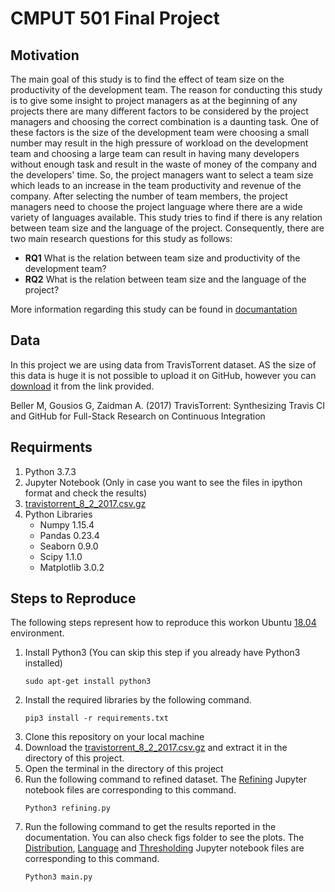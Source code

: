 # CMPUT 501 Final Project
## Motivation
The main goal of this study is to find the effect of team size on the productivity of the development team. The reason for conducting this study is to give some insight to project managers as at the beginning of any projects there are many different factors to be considered by the project managers and choosing the correct combination is a daunting task. One of these factors is the size of the development team were choosing a small number may result in the high pressure of workload on the development team and choosing a large team can result in having many developers without enough task and result in the waste of money of the company and the developers' time. So, the project managers want to select a team size which leads to an increase in the team productivity and revenue of the company. After selecting the number of team members, the project managers need to choose the project language where there are a wide variety of languages available. This study tries to find if there is any relation between team size and the language of the project. Consequently, there are two main research questions for this study as follows:<br/>

 * **RQ1** What is the relation between team size and productivity of the development team?<br/>
 * **RQ2** What is the relation between team size and the language of the project?
 
 More information regarding this study can be found in [documantation](https://github.com/cmput402-w19/project-saragholami/blob/master/Documentation/Report.pdf)

## Data
In this project we are using data from TravisTorrent dataset. AS the size of this data is huge it is not possible to upload it on GitHub, however you can [download](https://travistorrent.testroots.org/page_access/) it from the link provided.

Beller M, Gousios G, Zaidman A. (2017) TravisTorrent: Synthesizing Travis CI and GitHub for Full-Stack Research on Continuous Integration

## Requirments
1. Python 3.7.3
2. Jupyter Notebook (Only in case you want to see the files in ipython format and check the results)
3. [travistorrent_8_2_2017.csv.gz](https://travistorrent.testroots.org/page_access/)
4. Python Libraries
    * Numpy 1.15.4
    * Pandas 0.23.4
    * Seaborn 0.9.0
    * Scipy 1.1.0
    * Matplotlib 3.0.2

## Steps to Reproduce
The following steps represent how to reproduce this workon Ubuntu [18.04](http://releases.ubuntu.com/18.04/) environment.
1. Install Python3 (You can skip this step if you already have Python3 installed)
    ```
    sudo apt-get install python3
    ```
2. Install the required libraries by the following command.
    ```
    pip3 install -r requirements.txt
    ```
3. Clone this repository on your local machine
4. Download the [travistorrent_8_2_2017.csv.gz](https://travistorrent.testroots.org/page_access/) and extract it in the directory of this project.
5. Open the terminal in the directory of this project
6. Run the following command to refined dataset. The [Refining](https://github.com/cmput402-w19/project-saragholami/blob/master/Refining.ipynb) Jupyter notebook files are corresponding to this command.
    ```
    Python3 refining.py
    ```
7. Run the following command to get the results reported in the documentation. You can also check figs folder to see the plots. The [Distribution](https://github.com/cmput402-w19/project-saragholami/blob/master/Distribution.ipynb), [Language](https://github.com/cmput402-w19/project-saragholami/blob/master/language.ipynb) and [Thresholding](https://github.com/cmput402-w19/project-saragholami/blob/master/Thresholding.ipynb) Jupyter notebook files are corresponding to this command.
    ```
    Python3 main.py
    ```
